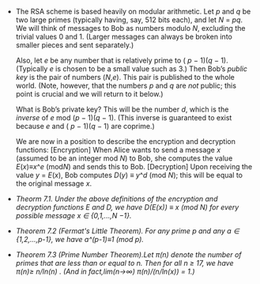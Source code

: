 - The RSA scheme is based heavily on modular arithmetic. Let *p* and *q* be two large primes (typically having, say, 512 bits each), and let *N* = *pq*. We will think of messages to Bob as numbers modulo *N*, excluding the trivial values 0 and 1. (Larger messages can always be broken into smaller pieces and sent separately.)

  Also, let *e* be any number that is relatively prime to ( *p* − 1)(*q* − 1). (Typically *e* is chosen to be a small value such as 3.) Then Bob’s *public key* is the pair of numbers (*N*,*e*). This pair is published to the whole world. (Note, however, that the numbers *p* and *q* are *not* public; this point is crucial and we will return to it below.)

  What is Bob’s private key? This will be the number *d*, which is the *inverse* of *e* mod (*p* − 1)(*q* − 1). (This inverse is guaranteed to exist because *e* and ( *p* − 1)(*q* − 1) are coprime.)

  We are now in a position to describe the encryption and decryption functions:
  [Encryption] When Alice wants to send a message *x* (assumed to be an integer mod *N*) to Bob, she computes the value *E*(*x*)≡*x*^*e* (mod*N*) and sends this to Bob.
  [Decryption] Upon receiving the value *y* = *E*(*x*), Bob computes *D*(*y*) ≡ *y*^*d* (mod *N*); this will be equal to the original message *x*.

- *Theorm 7.1. Under the above definitions of the encryption and decryption functions E and D, we have D(E(x)) ≡ x (mod N) for every possible message x ∈ {0,1,...,N −1}.*

- *Theorem 7.2 (Fermat's Little Theorem). For any prime p and any a ∈ {1,2,...,p-1}, we have a^(p-1)≡1 (mod p).*

- *Theorem 7.3 (Prime Number Theorem).Let π(n) denote the number of primes that are less than or equal to n. Then for all n ≥ 17, we have π(n)≥ n/ln(n) . (And in fact,lim(n→∞) π(n)/(n/ln(x)) = 1.)*

